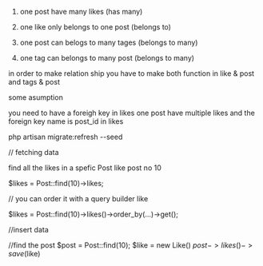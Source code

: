 1) one post have many likes (has many)
2) one like only belongs to one post (belongs to)

3) one post can belogs to many tages (belongs to many)
4) one tag can belongs to many post  (belongs to many)



in order to make relation ship you have to make 
both function in like & post 
and tags & post



some asumption

you need to have a foreigh key in likes
one post have multiple likes and the foreign key name is post_id in likes

php artisan migrate:refresh --seed

// fetching data

find all the likes in a spefic Post like post no 10

$likes = Post::find(10)->likes;

// you can order it with a query builder like

$likes = Post::find(10)->likes()->order_by(...)->get();

//insert data


//find the post
$post = Post::find(10);
$like = new Like()
$post->likes()->save($like)







